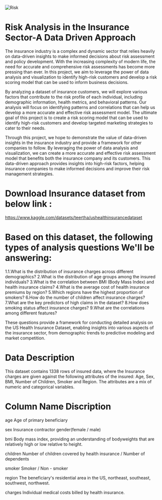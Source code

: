 

![Risk](https://github.com/user-attachments/assets/bd67a605-ba4b-4644-bc0a-3ebd7588dfcd)

# Risk Analysis in the Insurance Sector-A Data Driven Approach

The insurance industry is a complex and dynamic sector that relies heavily on data-driven insights to make informed decisions about risk assessment and policy development. With the increasing complexity of modern life, the need for accurate and comprehensive risk assessments has become more pressing than ever. In this project, we aim to leverage the power of data analysis and visualization to identify high-risk customers and develop a risk scoring model that can be used to inform business decisions.

By analyzing a dataset of insurance customers, we will explore various factors that contribute to the risk profile of each individual, including demographic information, health metrics, and behavioral patterns. Our analysis will focus on identifying patterns and correlations that can help us develop a more accurate and effective risk assessment model. The ultimate goal of this project is to create a risk scoring model that can be used to identify high-risk customers and develop targeted marketing strategies to cater to their needs.

Through this project, we hope to demonstrate the value of data-driven insights in the insurance industry and provide a framework for other companies to follow. By leveraging the power of data analysis and visualization, we can create a more accurate and effective risk assessment model that benefits both the insurance company and its customers.
This data-driven approach provides insights into high-risk factors, helping insurance companies to make informed decisions and improve their risk management strategies. ​

# Download Insurance dataset from below link :
https://www.kaggle.com/datasets/teertha/ushealthinsurancedataset

# Based on this dataset, the following types of analysis questions We'll be answering:

1.1.What is the distribution of insurance charges across different demographics?
2.What is the distribution of age groups among the insured individuals?
3.What is the correlation between BMI (Body Mass Index) and health insurance claims?
4.What is the average cost of health insurance premiums by region?
5.Which regions have the highest proportion of smokers?
6.How do the number of children affect insurance charges?
7.What are the key predictors of high claims in the dataset?
8.How does smoking status affect insurance charges?
9.What are the correlations among different features?

These questions provide a framework for conducting detailed analysis on the US Health Insurance Dataset, enabling insights into various aspects of the insurance sector, from demographic trends to predictive modeling and market competition.

# Data Description
This dataset contains 1338 rows of insured data, where the Insurance charges are given against the following attributes of the insured: Age, Sex, BMI, Number of Children, Smoker and Region. The attributes are a mix of numeric and categorical variables.

# Column Name                                                           Discription
age                          Age of primary beneficiary

sex                         Insurance contractor gender(female / male)

bmi                         Body mass index, providing an understanding of bodyweights that are relatively high or low relative to height.

children                    Number of children covered by health insurance / Number of dependents

smoker                      Smoker / Non - smoker

region                      The beneficiary's residential area in the US, northeast, southeast, southwest, northwest.

charges                     Individual medical costs billed by health insurance.







